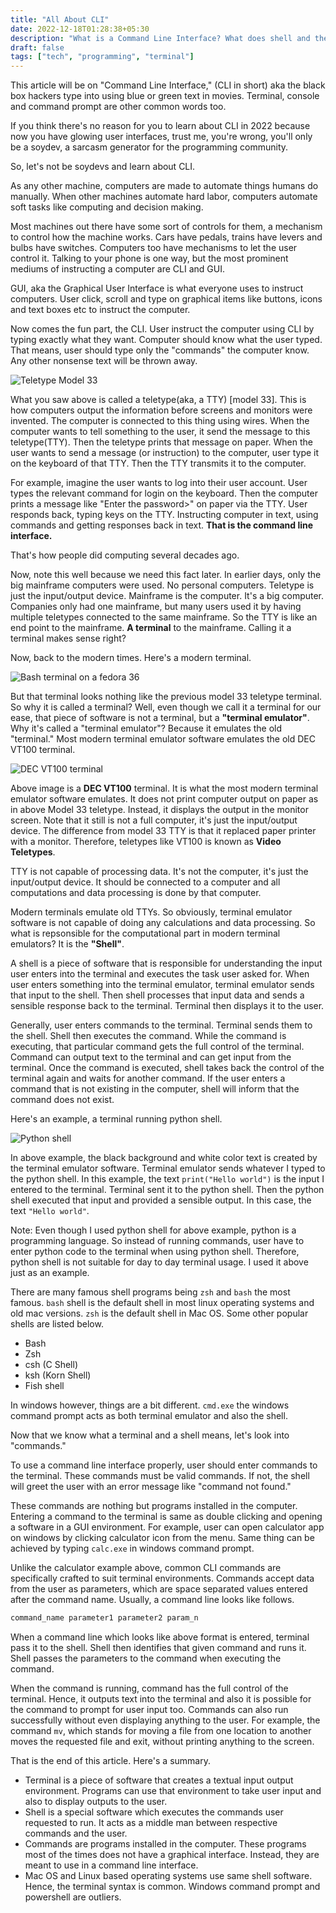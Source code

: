 ```yaml
---
title: "All About CLI"
date: 2022-12-18T01:28:38+05:30
description: "What is a Command Line Interface? What does shell and the means?"
draft: false
tags: ["tech", "programming", "terminal"]
---
```


This article will be on "Command Line Interface," (CLI in short) aka the black
box hackers type into using blue or green text in movies. Terminal, console and
command prompt are other common words too.

If you think there's no reason for you to learn about CLI in 2022 because now
you have glowing user interfaces, trust me, you're wrong, you'll only be a
soydev, a sarcasm generator for the programming community. 

So, let's not be soydevs and learn about CLI.

<div class="hr"></div>

As any other machine, computers are made to automate things humans do
manually. When other machines automate hard labor, computers automate soft
tasks like computing and decision making.

Most machines out there have some sort of controls for them, a mechanism to
control how the machine works.  Cars have pedals, trains have levers and bulbs
have switches. Computers too have mechanisms to let the user control it. Talking
to your phone is one way, but the most prominent mediums of instructing a
computer are CLI and GUI. 

GUI, aka the Graphical User Interface is what everyone uses to instruct
computers. User click, scroll and type on graphical items like buttons, icons
and text boxes etc to instruct the computer.

Now comes the fun part, the CLI. User instruct the computer using CLI by typing
exactly what they want. Computer should know what the user typed. That
means, user should type only the "commands" the computer know. Any other
nonsense text will be thrown away.

<div class="hr"></div>

![Teletype Model 33](teletype.jpg)

What you saw above is called a teletype(aka, a TTY) [model 33]. This is how
computers output the information before screens and monitors were invented. The
computer is connected to this thing using wires. When the computer wants to tell
something to the user, it send the message to this teletype(TTY).  Then the
teletype prints that message on paper. When the user wants to send a message (or
instruction) to the computer, user type it on the keyboard of that TTY.  Then
the TTY transmits it to the computer.

For example, imagine the user wants to log into their user account. User types
the relevant command for login on the keyboard. Then the computer prints a
message like "Enter the password>" on paper via the TTY. User responds back,
typing keys on the TTY. Instructing computer in text, using commands and getting
responses back in text. **That is the command line interface.**

That's how people did computing several decades ago. 

Now, note this well because we need this fact later. In earlier days, only the
big mainframe computers were used. No personal computers. Teletype is just the
input/output device. Mainframe is the computer. It's a big computer. Companies
only had one mainframe, but many users used it by having multiple teletypes
connected to the same mainframe.  So the TTY is like an end point to the
mainframe. **A terminal** to the mainframe. Calling it a terminal makes sense
right?

<div class="hr"></div>

Now, back to the modern times. Here's a modern terminal.

![Bash terminal on a fedora 36](terminal-modern.jpg)

But that terminal looks nothing like the previous model 33 teletype terminal.
So why it is called a terminal? Well, even though we call it a
terminal for our ease, that piece of software is not a terminal, but a
**"terminal emulator"**. Why it's called a "terminal emulator"? Because it
emulates the old "terminal." Most modern terminal emulator software emulates the
old DEC VT100 terminal.

![DEC VT100 terminal](VT100-terminal.jpg)

Above image is a **DEC VT100** terminal. It is what the most modern terminal
emulator software emulates. It does not print computer output on paper as in
above Model 33 teletype. Instead, it displays the output in the monitor screen.
Note that it still is not a full computer, it's just the input/output device.
The difference from model 33 TTY is that it replaced paper printer with a
monitor. Therefore, teletypes like VT100 is known as **Video Teletypes**.

TTY is not capable of processing data. It's not the computer, it's just the
input/output device.  It should be connected to a computer and all computations
and data processing is done by that computer.

Modern terminals emulate old TTYs. So obviously, terminal emulator software
is not capable of doing any calculations and data processing. So what is 
repsonsible for the computational part in modern terminal emulators? It is the 
**"Shell"**.

A shell is a piece of software that is responsible for understanding the input
user enters into the terminal and executes the task user asked for. When user
enters something into the terminal emulator, terminal emulator sends that input to
the shell. Then shell processes that input data and sends a sensible response back
to the terminal. Terminal then displays it to the user. 

Generally, user enters commands to the terminal. Terminal sends them to the
shell.  Shell then executes the command. While the command is executing, that
particular command gets the full control of the terminal. Command can output
text to the terminal and can get input from the terminal. Once the command is
executed, shell takes back the control of the terminal again and waits for another
command.  If the user enters a command that is not existing in the computer,
shell will inform that the command does not exist. 

Here's an example, a terminal running python shell.

![Python shell](python-shell.png)

In above example, the black background and white color text is created by the 
terminal emulator software. Terminal emulator sends whatever I typed to the
python shell.  In this example, the text `print("Hello world")` is the input I
entered to the terminal.  Terminal sent it to the python shell. Then the python
shell executed that input and provided a sensible output. In this case, the text
`"Hello world"`.

Note: Even though I used python shell for above example, python is a programming 
language. So instead of running commands, user have to enter python code to the
terminal when using python shell. Therefore, python shell is not suitable for 
day to day terminal usage. I used it above just as an example.

There are many famous shell programs being `zsh` and `bash` the most famous. 
`bash` shell is the default shell in most linux operating systems and old mac
versions. `zsh` is the default shell in Mac OS. Some other popular shells are 
listed below.

+ Bash
+ Zsh
+ csh (C Shell)
+ ksh (Korn Shell)
+ Fish shell

In windows however, things are a bit different. `cmd.exe` the windows command
prompt acts as both terminal emulator and also the shell.

<div class="hr"></div>

Now that we know what a terminal and a shell means, let's look into "commands."

To use a command line interface properly, user should enter commands to the
terminal.  These commands must be valid commands. If not, the shell will greet
the user with an error message like "command not found." 

These commands are nothing but programs installed in the computer. Entering a
command to the terminal is same as double clicking and opening a software in a
GUI environment. For example, user can open calculator app on windows by
clicking calculator icon from the menu. Same thing can be achieved by typing
`calc.exe` in windows command prompt.

Unlike the calculator example above, common CLI commands are specifically
crafted to suit terminal environments. Commands accept data from the user as
parameters, which are space separated values entered after the command name. 
Usually, a command line looks like follows.

```sh
command_name parameter1 parameter2 param_n
```

When a command line which looks like above format is entered, terminal pass it
to the shell. Shell then identifies that given command and runs it. Shell passes
the parameters to the command when executing the command.

When the command is running, command has the full control of  the terminal.
Hence, it outputs text into the terminal and also it is possible for the command
to prompt for user input too. Commands can also run successfully without even
displaying anything to the user.  For example, the command `mv`, which stands for
moving a file from one location to another moves the requested file and exit,
without printing anything to the screen.

<div class="hr"></div>

That is the end of this article. Here's a summary.

+ Terminal is a piece of software that creates a textual input output
environment. Programs can use that environment to take user input and also to
display outputs to the user.
+ Shell is a special software which executes the commands user requested to run.
It acts as a middle man between respective commands and the user.
+ Commands are programs installed in the computer. These programs most of the
times does not have a graphical interface. Instead, they are meant to use in a
command line interface.
+ Mac OS and Linux based operating systems use same shell software. Hence, the
terminal syntax is common. Windows command prompt and powershell are outliers.